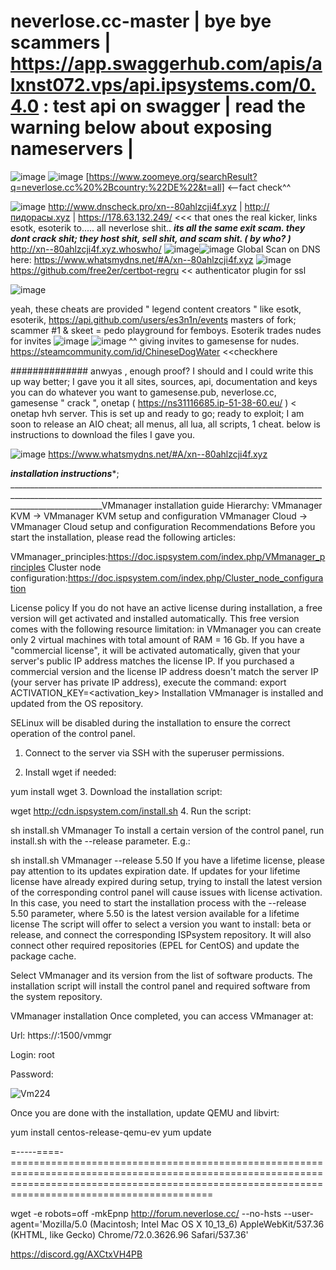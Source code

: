 # neverlose.cc-master | bye bye scammers | https://app.swaggerhub.com/apis/alxnst072.vps/api.ipsystems.com/0.4.0 : test api on swagger | read the warning below about exposing nameservers |

![image](https://user-images.githubusercontent.com/65768277/133269162-67d54caf-f4b7-49a3-8b47-c61c5b5790ff.png)
![image](https://user-images.githubusercontent.com/65768277/133269216-29f23d00-7e05-442d-b37a-863e2770a2c9.png)
[https://www.zoomeye.org/searchResult?q=neverlose.cc%20%2Bcountry:%22DE%22&t=all] <--fact check^^

![image](https://user-images.githubusercontent.com/65768277/133259599-e914fdc7-433d-4f91-a0b1-2bbee5b24586.png)
http://www.dnscheck.pro/xn--80ahlzcji4f.xyz  |  http://пидорасы.xyz  | https://178.63.132.249/  <<< that ones the real kicker, links esotk, esoterik to..... all neverlose shit.. ***its all the same exit scam. they dont crack shit; they host shit, sell shit, and scam shit. ( by who? )*** 
http://xn--80ahlzcji4f.xyz.whoswho/
![image](https://user-images.githubusercontent.com/65768277/133266271-e2d4ae0a-5439-43d0-aaca-2ed12d569b82.png)![image](https://user-images.githubusercontent.com/65768277/133275862-4f9c5264-0ee2-43e5-8cd1-0f003333e26a.png)
Global Scan on DNS here: https://www.whatsmydns.net/#A/xn--80ahlzcji4f.xyz
![image](https://user-images.githubusercontent.com/65768277/133266577-8988b28c-26ea-4bfa-9797-9f6dd64f899e.png)
https://github.com/free2er/certbot-regru  << authenticator plugin for ssl

![image](https://user-images.githubusercontent.com/65768277/133259809-c48bf688-35f7-4e5b-bfa5-70cfe3efa605.png)

yeah, these cheats are provided " legend content creators " like esotk, esoterik, https://api.github.com/users/es3n1n/events masters of fork; scammer #1 & skeet = pedo playground for femboys. Esoterik trades nudes for invites ![image](https://user-images.githubusercontent.com/65768277/133271719-2e59477f-327e-4de6-abd5-a7d0387bd431.png)
![image](https://user-images.githubusercontent.com/65768277/133272044-d24a412c-4559-4c84-8dcf-58910bb1ab29.png)
^^ giving invites to gamesense for nudes. https://steamcommunity.com/id/ChineseDogWater  <<checkhere
                                                                                                     
############## anwyas , enough proof? I should and I could write this up way better; I gave you it all sites, sources, api, documentation and keys you can do whatever you want to gamesense.pub, neverlose.cc, gamesense " crack ", onetap ( https://ns31116685.ip-51-38-60.eu/ ) < onetap hvh server. This is set up
and ready to go; ready to exploit; I am soon to release an AIO cheat; all menus, all lua, all scripts, 1 cheat. below is instructions to download the files I gave you.

![image](https://user-images.githubusercontent.com/65768277/133259430-10f86d18-00e4-40b6-85f2-fb3154732bdc.png)
https://www.whatsmydns.net/#A/xn--80ahlzcji4f.xyz

***installation instructions****; 
___________________________________________________________________________________________________________________________________________________________________________________VMmanager installation guide
Hierarchy:	VMmanager KVM -> VMmanager KVM setup and configuration
VMmanager Cloud -> VMmanager Cloud setup and configuration
Recommendations
Before you start the installation, please read the following articles:

VMmanager_principles:https://doc.ispsystem.com/index.php/VMmanager_principles
Cluster node configuration:https://doc.ispsystem.com/index.php/Cluster_node_configuration


License policy
If you do not have an active license during installation, a free version will get activated and installed automatically. This free version comes with the following resource limitation: in VMmanager you can create only 2 virtual machines with total amount of RAM = 16 Gb.
If you have a "commercial license", it will be activated automatically, given that your server's public IP address matches the license IP.
If you purchased a commercial version and the license IP address doesn't match the server IP (your server has private IP address), execute the command:
export ACTIVATION_KEY=<activation_key>
Installation
VMmanager is installed and updated from the OS repository.

SELinux will be disabled during the installation to ensure the correct operation of the control panel.

1. Connect to the server via SSH with the superuser permissions.

2. Install wget if needed:

yum install wget
3. Download the installation script:

wget http://cdn.ispsystem.com/install.sh
4. Run the script:

sh install.sh VMmanager
To install a certain version of the control panel, run install.sh with the --release parameter. E.g.:

sh install.sh VMmanager --release 5.50
If you have a lifetime license, please pay attention to its updates expiration date. If updates for your lifetime license have already expired during setup, trying to install the latest version of the corresponding control panel will cause issues with license activation. In this case, you need to start the installation process with the --release 5.50 parameter, where 5.50 is the latest version available for a lifetime license
The script will offer to select a version you want to install: beta or release, and connect the corresponding ISPsystem repository. It will also connect other required repositories (EPEL for CentOS) and update the package cache.

Select VMmanager and its version from the list of software products. The installation script will install the control panel and required software from the system repository.


VMmanager installation
Once completed, you can access VMmanager at:

Url: https://<server ip address>:1500/vmmgr

Login: root

Password: <root password>
  
  ![Vm224](https://user-images.githubusercontent.com/65768277/133268817-3ec0268f-03d7-4ce3-afb5-12a80e013253.png)

Once you are done with the installation, update QEMU and libvirt:

yum install centos-release-qemu-ev
yum update

=-----====-=====================================================================================================================================================================================================

wget -e robots=off -mkEpnp http://forum.neverlose.cc/ --no-hsts --user-agent='Mozilla/5.0 (Macintosh; Intel Mac OS X 10_13_6) AppleWebKit/537.36 (KHTML, like Gecko) Chrome/72.0.3626.96 Safari/537.36'


https://discord.gg/AXCtxVH4PB
